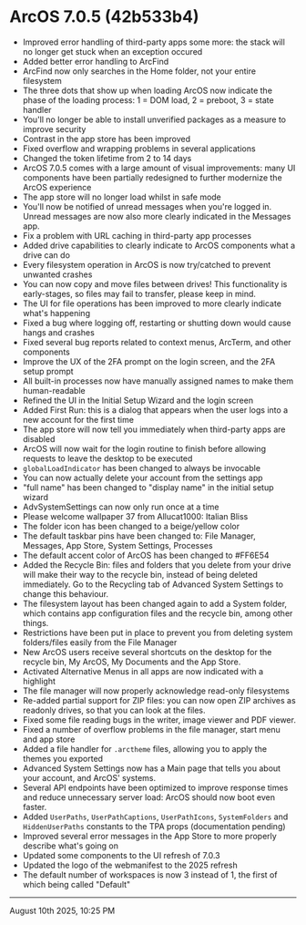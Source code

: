 # ArcOS 7.0.5 (42b533b4)

- Improved error handling of third-party apps some more: the stack will no longer get stuck when an exception occured
- Added better error handling to ArcFind
- ArcFind now only searches in the Home folder, not your entire filesystem
- The three dots that show up when loading ArcOS now indicate the phase of the loading process: 1 = DOM load, 2 = preboot, 3 = state handler
- You'll no longer be able to install unverified packages as a measure to improve security
- Contrast in the app store has been improved
- Fixed overflow and wrapping problems in several applications
- Changed the token lifetime from 2 to 14 days
- ArcOS 7.0.5 comes with a large amount of visual improvements: many UI components have been partially redesigned to further modernize the ArcOS experience
- The app store will no longer load whilst in safe mode
- You'll now be notified of unread messages when you're logged in. Unread messages are now also more clearly indicated in the Messages app.
- Fix a problem with URL caching in third-party app processes
- Added drive capabilities to clearly indicate to ArcOS components what a drive can do
- Every filesystem operation in ArcOS is now try/catched to prevent unwanted crashes
- You can now copy and move files between drives! This functionality is early-stages, so files may fail to transfer, please keep in mind.
- The UI for file operations has been improved to more clearly indicate what's happening
- Fixed a bug where logging off, restarting or shutting down would cause hangs and crashes
- Fixed several bug reports related to context menus, ArcTerm, and other components
- Improve the UX of the 2FA prompt on the login screen, and the 2FA setup prompt
- All built-in processes now have manually assigned names to make them human-readable
- Refined the UI in the Initial Setup Wizard and the login screen
- Added First Run: this is a dialog that appears when the user logs into a new account for the first time
- The app store will now tell you immediately when third-party apps are disabled
- ArcOS will now wait for the login routine to finish before allowing requests to leave the desktop to be executed
- `globalLoadIndicator` has been changed to always be invocable
- You can now actually delete your account from the settings app
- "full name" has been changed to "display name" in the initial setup wizard
- AdvSystemSettings can now only run once at a time
- Please welcome wallpaper 37 from Allucat1000: Italian Bliss
- The folder icon has been changed to a beige/yellow color
- The default taskbar pins have been changed to: File Manager, Messages, App Store, System Settings, Processes
- The default accent color of ArcOS has been changed to #FF6E54
- Added the Recycle Bin: files and folders that you delete from your drive will make their way to the recycle bin, instead of being deleted immediately. Go to the Recycling tab of Advanced System Settings to change this behaviour.
- The filesystem layout has been changed again to add a System folder, which contains app configuration files and the recycle bin, among other things.
- Restrictions have been put in place to prevent you from deleting system folders/files easily from the File Manager
- New ArcOS users receive several shortcuts on the desktop for the recycle bin, My ArcOS, My Documents and the App Store.
- Activated Alternative Menus in all apps are now indicated with a highlight
- The file manager will now properly acknowledge read-only filesystems
- Re-added partial support for ZIP files: you can now open ZIP archives as readonly drives, so that you can look at the files.
- Fixed some file reading bugs in the writer, image viewer and PDF viewer.
- Fixed a number of overflow problems in the file manager, start menu and app store
- Added a file handler for `.arctheme` files, allowing you to apply the themes you exported
- Advanced System Settings now has a Main page that tells you about your account, and ArcOS' systems.
- Several API endpoints have been optimized to improve response times and reduce unnecessary server load: ArcOS should now boot even faster.
- Added `UserPaths`, `UserPathCaptions`, `UserPathIcons`, `SystemFolders` and `HiddenUserPaths` constants to the TPA props (documentation pending)
- Improved several error messages in the App Store to more properly describe what's going on
- Updated some components to the UI refresh of 7.0.3
- Updated the logo of the webmanifest to the 2025 refresh
- The default number of workspaces is now 3 instead of 1, the first of which being called "Default"

---

August 10th 2025, 10:25 PM
